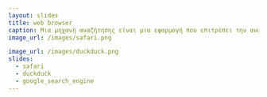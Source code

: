 ```yaml
---
layout: slides
title: web browser
caption: Μια μηχανή αναζήτησης είναι μια εφαρμογή που επιτρέπει την αναζήτηση κειμένων και αρχείων στο Διαδίκτυο. Αποτελείται από ένα πρόγραμμα υπολογιστή που βρίσκεται σε έναν ή περισσότερους υπολογιστές στους οποίους δημιουργεί μια βάση δεδομένων με τις πληροφορίες που συλλέγει από το διαδίκτυο. Από το 2005 άρχισε να διαδίδεται και η έννοια της κάθετης μηχανής αναζήτησης, μιας μηχανής δηλαδή που αναζητά πληροφορίες και από άλλες μηχανές αναζήτησης και επιστρέφει αποτελέσματα ανά εννοιολογική σημασία
image_url: /images/safari.png

image_url: /images/duckduck.png 
slides:
  - safari
  - duckduck
  - google_search_engine
---
```

